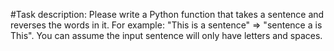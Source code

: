 #Task description:
Please write a Python function that takes a sentence and reverses the words in it. For example: "This is a sentence" => "sentence a is This". You can assume the input sentence will only have letters and spaces.